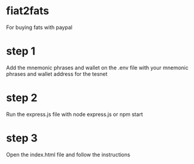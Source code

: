 # fiat2fats
For buying fats with paypal

# step 1
Add the mnemonic phrases and wallet on the .env file with your mnemonic phrases and wallet address for the tesnet

# step 2
Run the express.js file with node express.js or npm start

# step 3
Open the index.html file and follow the instructions
